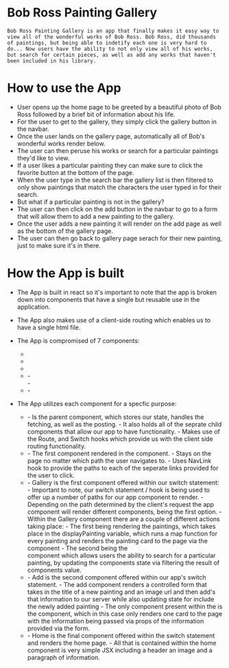 # Bob Ross Painting Gallery 

    Bob Ross Painting Gallery is an app that finally makes it easy way to view all of the wonderful works of Bob Ross. Bob Ross, did thousands of paintings, but being able to indetify each one is very hard to do... Now users have the ability to not only view all of his works, but search for certain pieces, as well as add any works that haven't been included in his library.


# How to use the App 

- User opens up the home page to be greeted by a beautiful photo of Bob Ross followed by a brief bit of information about his life.
- For the user to get to the gallery, they simply click the gallery button in the navbar.
- Once the user lands on the gallery page, automatically all of Bob's wonderful works render below. 
-  The user can then peruse his works or search for a particular paintings they'd like to view. 
- If a user likes a particular painting they can make sure to click the favorite button at the bottom of the page. 
- When the user type in the search bar the gallery list is then filtered to only show paintings that match the characters the user typed in for their search. 
- But what if a particular painting is not in the gallery?  
- The user can then click on the add button in the navbar to go to a form that will allow them to add a new painting to the gallery. 
-  Once the user adds a new painting it will render on the add page as well as the bottom of the gallery page. 
- The user can then go back to gallery page serach for their new painting, just to make sure it's in there. 


# How the App is built 

- The App is built in react so it's important to note that the app is broken down into components that have a single but reusable use in the application. 
- The App also makes use of a client-side routing which enables us to have a single html file. 
- The App is compromised of 7 components: 

    - <App />
     - <NavBar />
     - <Home />
     - <Gallery />
        - <Search />
        - <PaintingCard />
     - <Add />
        - <PaintingCard />

- The App utilizes each component for a specfic purpose:


    - <App /> 
         - Is the parent component, which stores our state, handles the fetching, as well as the posting.
         - It also holds all of the seprate child components that allow our app to have functionality. 
         - Makes use of the Route, and Switch hooks which provide us with the client side routing functionality.
    - <NavBar />
        - The first component rendered in the <App/> component.
        - Stays on the page no matter which path the user navigates to.
        - Uses NavLink hook to provide the paths to each of the seperate links provided for the user to click.
    -  <Gallery />
        - Gallery is the first component offered within our switch statement: 
            - Important to note, our switch statement / hook is being used to offer up a number of paths for our app component to render.
            - Depending on the path determined by the client's request the app component will render different components, <Gallery /> being the first option.
        - Within the Gallery component there are a couple of different actions taking place: 
            - The first being rendering the paintings, which takes place in the displayPainting variable, which runs a map function for every painting and renders the painting card to the page via the <PaintingCard /> component 
            - The second being the <Search /> component which allows users the ability to search for a particular painting, by updating the <App /> components state via filtering the result of <Search /> components value. 
    
    - <Add />
        - Add is the second component offered within our app's switch statement.
        - The add component renders a controlled form that takes in the title of a new painting and an image url and then add's that information to our server while also updating state for include the newly added painting 
        - The only component present within the <Add /> is the <PaintingCard /> component, which in this case only renders one card to the page with the information being passed via props of the information provided via the form. 
    - <Home />
        - Home is the final component offered within the switch statement and renders the home page. 
        - All that is contained within the home component is very simple JSX including a header an image and a paragraph of information. 



